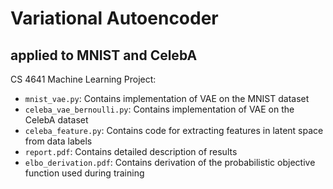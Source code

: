 # Variational Autoencoder
## applied to MNIST and CelebA
CS 4641 Machine Learning Project:
 - `mnist_vae.py`: Contains implementation of VAE on the MNIST dataset
 - `celeba_vae_bernoulli.py`: Contains implementation of VAE on the CelebA dataset
 - `celeba_feature.py`: Contains code for extracting features in latent space from data labels 
 - `report.pdf`: Contains detailed description of results
 - `elbo_derivation.pdf`: Contains derivation of the probabilistic objective function used during training
